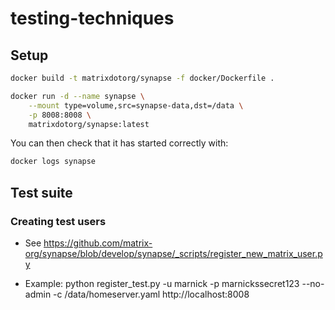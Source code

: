 # testing-techniques

## Setup

```bash
docker build -t matrixdotorg/synapse -f docker/Dockerfile .
```

```bash
docker run -d --name synapse \
    --mount type=volume,src=synapse-data,dst=/data \
    -p 8008:8008 \
    matrixdotorg/synapse:latest
```

You can then check that it has started correctly with:

```bash
docker logs synapse
```

## Test suite

### Creating test users

- See https://github.com/matrix-org/synapse/blob/develop/synapse/_scripts/register_new_matrix_user.py

- Example: python register_test.py -u marnick -p marnickssecret123 --no-admin -c /data/homeserver.yaml http://localhost:8008
